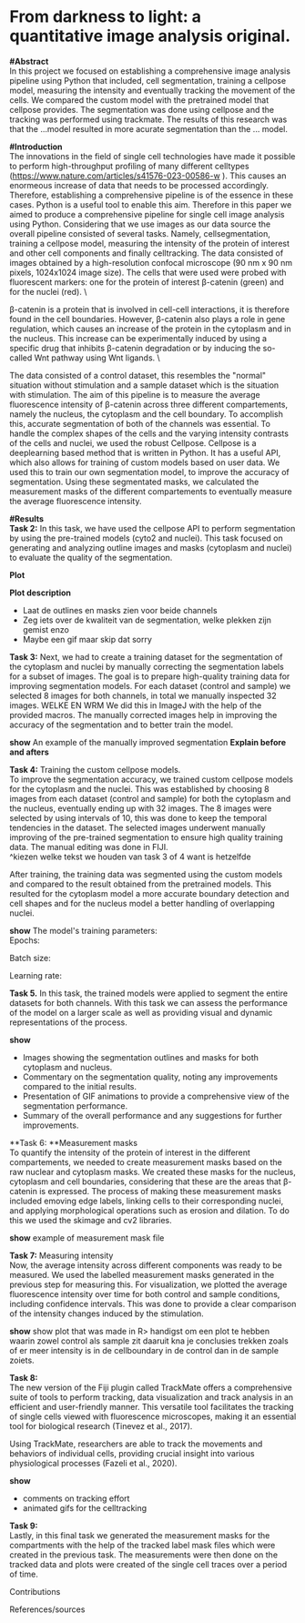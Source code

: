 # From darkness to light: a quantitative image analysis original. 

**#Abstract**\
In this project we focused on establishing a comprehensive image analysis pipeline using Python that included, cell segmentation, training a cellpose model, measuring the intensity and eventually tracking the movement of the cells. We compared the custom model with the pretrained model that cellpose provides. The segmentation was done using cellpose and the tracking was performed using trackmate. The results of this research was that the ...model resulted in more acurate segmentation than the ... model. 

**#Introduction**\
The innovations in the field of single cell technologies have made it possible to perform high-throughput profiling of many different celltypes (https://www.nature.com/articles/s41576-023-00586-w ). This causes an enormeous increase of data that needs to be processed accordingly. Therefore, establishing a comprehensive pipeline is of the essence in these cases. Python is a useful tool to enable this aim. Therefore in this paper we aimed to produce a comprehensive pipeline for single cell image analysis using Python. Considering that we use images as our data source the overall pipeline consisted of several tasks. Namely, cellsegmentation, training a cellpose model, measuring the intensity of the protein of interest and other cell components and finally celltracking. The data consisted of images obtained by a high-resolution confocal microscope (90 nm x 90 nm pixels, 1024x1024 image size). The cells that were used were probed with fluorescent markers: one for the protein of interest β-catenin (green) and for the nuclei (red). \

β-catenin is a protein that is involved in cell-cell interactions, it is therefore found in the cell boundaries. However, β-catenin also plays a role in gene regulation, which causes an increase of the protein in the cytoplasm and in the nucleus. This increase can be experimentally induced by using a specific drug that inhibits β-catenin degradation or by inducing the so-called Wnt pathway using Wnt ligands. \

The data consisted of a control dataset, this resembles the "normal" situation without stimulation and a sample dataset which is the situation with stimulation. The aim of this pipeline is to measure the average fluorescence intensity of β-catenin across three different compartements, namely the nucleus, the cytoplasm and the cell boundary. To accomplish this, accurate segmentation of both of the channels was essential. To handle the complex shapes of the cells and the varying intensity contrasts of the cells and nuclei, we used the robust Cellpose. Cellpose is a deeplearning based method that is written in Python. It has a useful API, which also allows for training of custom models based on user data. We used this to train our own segmentation model, to improve the accuracy of segmentation. Using these segmentated masks, we calculated the measurement masks of the different compartements to eventually measure the average fluorescence intensity. 

**#Results**\
**Task 2:** In this task, we have used the cellpose API to perform segmentation by using the pre-trained models (cyto2 and nuclei). This task focused on generating and analyzing outline images and masks (cytoplasm and nuclei) to evaluate the quality of the segmentation.

**Plot**

**Plot description**
-	Laat de outlines en masks zien voor beide channels
-	Zeg iets over de kwaliteit van de segmentation, welke plekken zijn gemist enzo
-	Maybe een gif maar skip dat sorry

**Task 3:** Next, we had to create a training dataset for the segmentation of the cytoplasm and nuclei by manually correcting the segmentation labels for a subset of images. The goal is to prepare high-quality training data for improving segmentation models. For each dataset (control and sample) we selected 8 images for both channels, in total we manually inspected 32 images. WELKE EN WRM We did this in ImageJ with the help of the provided macros. The manually corrected images help in improving the accuracy of the segmentation and to better train the model.

**show**
An example of the manually improved segmentation 
**Explain before and afters**

**Task 4:** Training the custom cellpose models. <br />
To improve the segmentation accuracy, we trained custom cellpose models for the cytoplasm and the nuclei. This was established by choosing 8 images from each dataset (control and sample) for both the cytoplasm and the nucleus, eventually ending up with 32 images. The 8 images were selected by using intervals of 10, this was done to keep the temporal tendencies in the dataset. The selected images  underwent manually improving of the pre-trained segmentation to ensure high quality training data. The manual editing was done in FIJI. <br />
^kiezen welke tekst we houden van task 3 of 4 want is hetzelfde 

After training, the training data was segmented using the custom models and compared to the result obtained from the pretrained models. This resulted for the cytoplasm model a more accurate boundary detection and cell shapes and for the nucleus model a better handling of overlapping nuclei. 

**show**
The model's training parameters:<br />
Epochs: 

Batch size: 

Learning rate: 


**Task 5.** In this task, the trained models were applied to segment the entire datasets for both channels. With this task we can assess the performance of the model on a larger scale as well as providing visual and dynamic representations of the process.

**show**
  - Images showing the segmentation outlines and masks for both cytoplasm and nucleus.
  - Commentary on the segmentation quality, noting any improvements compared to the initial results.
  - Presentation of GIF animations to provide a comprehensive view of the segmentation performance.
  - Summary of the overall performance and any suggestions for further improvements.


**Task 6: **Measurement masks <br />
To quantify the intensity of the protein of interest in the different compartements, we needed to create measurement masks based on the raw nuclear and cytoplasm masks. We created these masks for the nucleus, cytoplasm and cell boundaries, considering that these are the areas that β-catenin is expressed. The process of making these measurement masks included emoving edge labels, linking cells to their corresponding nuclei, and applying morphological operations such as erosion and dilation. To do this we used the skimage and cv2 libraries. <br />

**show**
example of measurement mask file


**Task 7:** Measuring intensity <br />
Now, the average intensity across different components was ready to be measured. We used the labelled measurement masks generated in the previous step for measuring this. 
For visualization, we plotted the average fluorescence intensity over time for both control and sample conditions, including confidence intervals. This was done to provide a clear comparison of the intensity changes induced by the stimulation. <br />

**show**
show plot that was made in R> handigst om een plot te hebben waarin zowel control als sample zit daaruit kna je conclusies trekken zoals of er meer intensity is in de cellboundary in de control dan in de sample zoiets. 

**Task 8:** <br /> The new version of the Fiji plugin called TrackMate offers a comprehensive suite of tools to perform tracking, data visualization and track analysis in an efficient and user-friendly manner. This versatile tool facilitates the tracking of single cells viewed with fluorescence microscopes, making it an essential tool for biological research  (Tinevez et al., 2017).

Using TrackMate, researchers are able to track the movements and behaviors of individual cells, providing crucial insight into various physiological processes (Fazeli et al., 2020).

**show**
- comments on tracking effort
- animated gifs for the celltracking
  
**Task 9:** <br /> Lastly, in this final task we generated the measurement masks for the compartments with the help of the tracked label mask files which were created in the previous task. The measurements were then done on the tracked data and plots were created of the single cell traces over a period of time.

Contributions

References/sources

